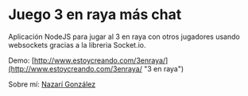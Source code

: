 Juego 3 en raya más chat
========================

Aplicación NodeJS para jugar al 3 en raya con otros jugadores usando websockets gracias a la libreria Socket.io.

Demo: [http://www.estoycreando.com/3enraya/](http://www.estoycreando.com/3enraya/ "3 en raya")

Sobre mí: [Nazarí González](http://www.nazariglez.com)